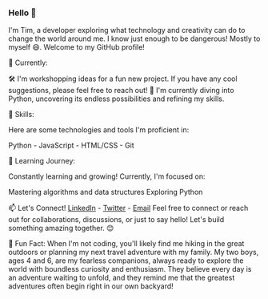 ### Hello 👋
I'm Tim, a developer exploring what technology and creativity can do to change the world around me. I know just enough to be dangerous! Mostly to myself 😄. Welcome to my GitHub profile!

🚀 Currently:

🛠️ I'm workshopping ideas for a fun new project. If you have any cool suggestions, please feel free to reach out!
🐍 I'm currently diving into Python, uncovering its endless possibilities and refining my skills.

💼 Skills:

Here are some technologies and tools I'm proficient in:

Python -
JavaScript -
HTML/CSS -
Git

🌱 Learning Journey:

Constantly learning and growing! Currently, I'm focused on:

Mastering algorithms and data structures
Exploring Python

<!--Exploring machine learning concepts
Improving my web development skills with React.js
-->
<!--📚 Projects:

Check out some of my recent projects:

This section is incoming. Narrowing down a fun project idea is a learning process in itself.
-->

📫 Let's Connect!
[LinkedIn](www.linkedin.com/in/tim-crow-537716a8) -
[Twitter](https://twitter.com/sarobii21_c) -
[Email](mailto:tcrow1985@gmail.com)
Feel free to connect or reach out for collaborations, discussions, or just to say hello! Let's build something amazing together. 😊

🌟 Fun Fact:
When I'm not coding, you'll likely find me hiking in the great outdoors or planning my next travel adventure with my family. My two boys, ages 4 and 6, are my fearless companions, always ready to explore the world with boundless curiosity and enthusiasm. They believe every day is an adventure waiting to unfold, and they remind me that the greatest adventures often begin right in our own backyard!
